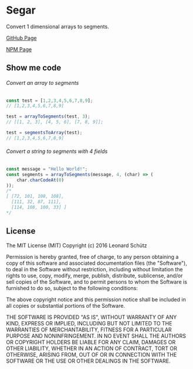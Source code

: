 # Segar

Convert 1 dimensional arrays to segments.

[GitHub Page](https://github.com/KCreate/segar)

[NPM Page](https://www.npmjs.com/package/segar)

## Show me code

###### Convert an array to segments
```javascript
const test = [1,2,3,4,5,6,7,8,9];
// [1,2,3,4,5,6,7,8,9]

test = arrayToSegments(test, 3);
// [[1, 2, 3], [4, 5, 6], [7, 8, 9]];

test = segmentsToArray(test);
// [1,2,3,4,5,6,7,8,9]
```

###### Convert a string to segments with 4 fields
```javascript
const message = "Hello World!";
const segments = arrayToSegments(message, 4, (char) => (
    char.charCodeAt(0)
));
/*
[ [72, 101, 108, 108],
  [111, 32, 87, 111],
  [114, 108, 100, 33] ]
*/
```

## License
The MIT License (MIT)
Copyright (c) 2016 Leonard Schütz

Permission is hereby granted, free of charge, to any person obtaining a copy of this software and associated documentation files (the "Software"), to deal in the Software without restriction, including without limitation the rights to use, copy, modify, merge, publish, distribute, sublicense, and/or sell copies of the Software, and to permit persons to whom the Software is furnished to do so, subject to the following conditions:

The above copyright notice and this permission notice shall be included in all copies or substantial portions of the Software.

THE SOFTWARE IS PROVIDED "AS IS", WITHOUT WARRANTY OF ANY KIND, EXPRESS OR IMPLIED, INCLUDING BUT NOT LIMITED TO THE WARRANTIES OF MERCHANTABILITY, FITNESS FOR A PARTICULAR PURPOSE AND NONINFRINGEMENT. IN NO EVENT SHALL THE AUTHORS OR COPYRIGHT HOLDERS BE LIABLE FOR ANY CLAIM, DAMAGES OR OTHER LIABILITY, WHETHER IN AN ACTION OF CONTRACT, TORT OR OTHERWISE, ARISING FROM, OUT OF OR IN CONNECTION WITH THE SOFTWARE OR THE USE OR OTHER DEALINGS IN THE SOFTWARE.
